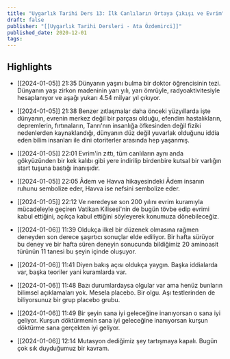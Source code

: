 ```yaml
---
title: "Uygarlık Tarihi Ders 13: İlk Canlıların Ortaya Çıkışı ve Evrim"
draft: false
publisher: "[[Uygarlık Tarihi Dersleri - Ata Özdemirci]]"
published_date: 2020-12-01
tags:
---
```



## Highlights
* [[2024-01-05]] 21:35  Dünyanın yaşını bulma bir doktor öğrencisinin tezi. Dünyanın yaşı zirkon madeninin yarı yılı, yarı ömrüyle, radyoaktivitesiyle hesaplanıyor ve aşağı yukarı 4.54 milyar yıl çıkıyor.

* [[2024-01-05]] 21:38  Benzer zıtlaşmalar daha önceki yüzyıllarda işte dünyanın, evrenin merkez değil bir parçası olduğu, efendim hastalıkların, depremlerin, fırtınaların, Tanrı'nın insanlığa öfkesinden değil fiziki nedenlerden kaynaklandığı, dünyanın düz değil yuvarlak olduğunu iddia eden bilim insanları ile dini otoriterler arasında hep yaşanmış.

* [[2024-01-05]] 22:01  Evrim'in zıttı, tüm canlıların aynı anda gökyüzünden bir kek kalıbı gibi yere indirilip birdenbire kutsal bir varlığın start tuşuna bastığı inanışıdır.

* [[2024-01-05]] 22:05  Âdem ve Havva hikayesindeki Âdem insanın ruhunu sembolize eder, Havva ise nefsini sembolize eder.

* [[2024-01-05]] 22:12  Ve neredeyse son 200 yılını evrim kuramıyla mücadeleyle geçiren Vatikan Kilisesi'nin de bugün tövbe edip evrimi kabul ettiğini, açıkça kabul ettiğini söyleyerek konumuza dönebileceğiz.

* [[2024-01-06]] 11:39  Oldukça ilkel bir düzenek olmasına rağmen deneyden son derece şaşırtıcı sonuçlar elde ediliyor. Bir hafta sürüyor bu deney ve bir hafta süren deneyin sonucunda bildiğimiz 20 aminoasit türünün 11 tanesi bu şeyin içinde oluşuyor.

* [[2024-01-06]] 11:41  Diyen bakış açısı oldukça yaygın. Başka iddialarda var, başka teoriler yani kuramlarda var.

* [[2024-01-06]] 11:48  Bazı durumlardaysa olgular var ama henüz bunların bilimsel açıklamaları yok. Mesela placebo. Bir olgu. Aşı testlerinden de biliyorsunuz bir grup placebo grubu.

* [[2024-01-06]] 11:49  Bir şeyin sana iyi geleceğine inanıyorsan o sana iyi geliyor. Kurşun döktürmenin sana iyi geleceğine inanıyorsan kurşun döktürme sana gerçekten iyi geliyor.

* [[2024-01-06]] 12:14  Mutasyon dediğimiz şey tartışmaya kapalı. Bugün çok sık duyduğumuz bir kavram.

